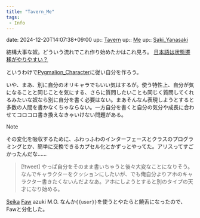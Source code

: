 ```yaml
---
title: "Tavern_Me"
tags:
 - Info
---
```


date: 2024-12-20T14:07:38+09:00
up:: [Tavern](../Bar/App/Tavern.md)
up:: [Me](../Bar/Novel/Chaos/Me.md)
up:: [Saki_Yanasaki](../Bar/Novel/Nacaria/Saki_Yanasaki.md)

結構大事な奴。どういう流れでこれ作り始めたかはこれ見ろ。
[日本語は状態遷移がやりやすい？](日本語は状態遷移がやりやすい？.md)

というわけで[Pygmalion_Character](Pygmalion_Character.md)に従い自分を作ろう。

いや、まあ、別に自分のオリキャラでもいい気はするが。使う特性上、自分が気になることと同じことを気にする、さらに質問したいことも同じく質問してくれるみたいな奴なら別に自分を書く必要はない。まあそんなん表現しようとすると多数の人間を書かなくちゃならない。一方自分を書くと自分の気分や成長に合わせてコロコロ書き換えなきゃいけない問題がある。

> [!note]
> その変化を吸収するために、ふわっふわのインターフェースとクラスのプログラミングとか、簡単に交換できるカプセル化とかずっとやってた。アリスってすごかったんだな……

>[!tweet]
>やっぱ自分をそのまま書いちゃうと後々大変なことになりそう。
>なんでキャラクターをクッションにしたいが、でも俺自分よりアホのキャラクター書きたくないんだよなあ。アホにしようとすると別のタイプの天才になり始める。

[Seika](../Bar/Novel/Seika.md)
[Faw](Faw.md)
azuki
M.O.
なんか`{{user}}`を使うとやたらと饒舌になったので、Fawと分化した。

